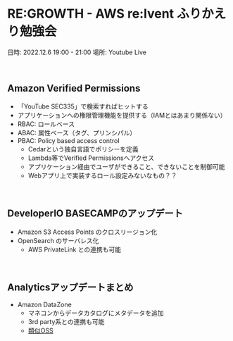 # RE:GROWTH - AWS re:Ivent ふりかえり勉強会

日時: 2022.12.6 19:00 - 21:00
場所: Youtube Live

<br>

## Amazon Verified Permissions

- 「YouTube SEC335」で検索すればヒットする
- アプリケーションへの権限管理機能を提供する（IAMとはあまり関係ない）
- RBAC: ロールベース
- ABAC: 属性ベース（タグ、プリンシパル）
- PBAC: Policy based access control
    - Cedarという独自言語でポリシーを定義
    - Lambda等でVerified Permissionsへアクセス
    - アプリケーション経由でユーザができること、できないことを制御可能
    - Webアプリ上で実装するロール設定みないなもの？？

<br>

## DeveloperIO BASECAMPのアップデート

- Amazon S3 Access Points のクロスリージョン化
- OpenSearch のサーバレス化
    - AWS PrivateLink との連携も可能

<br>

## Analyticsアップデートまとめ

- Amazon DataZone
    - マネコンからデータカタログにメタデータを追加
    - 3rd party系との連携も可能
    - [類似OSS](https://dev.classmethod.jp/articles/introduction-of-open-metadata/)